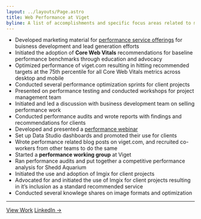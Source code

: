 ```yaml
---
layout: ../layouts/Page.astro
title: Web Performance at Viget
byline: A list of accomplishments and specific focus areas related to my efforts in championing web performance at Viget.
---
```


- Developed marketing material for [performance service offerings](https://www.viget.com/services/performance/) for buisness development and lead generation efforts
- Initiated the adoption of **Core Web Vitals** recommendations for baseline performance benchmarks through education and advocacy
- Optimized performance of viget.com resulting in hitting recommended targets at the 75th percentile for all Core Web Vitals metrics across desktop and mobile
- Conducted several performance optimization sprints for client projects
- Presented on performance testing and conducted workshops for project management team
- Initiated and led a discussion with business development team on selling performance work
- Conducted performance audits and wrote reports with findings and recommendations for clients
- Developed and presented a [performance webinar](https://www.viget.com/improving-site-performance/)
- Set up Data Studio dashboards and promoted their use for clients
- Wrote performance related blog posts on viget.com, and recruited co-workers from other teams to do the same
- Started a **performance working group** at Viget
- Ran performance audits and put together a competitive performance analysis for Shedd Aquarium
- Initiated the use and adoption of Imgix for client projects
- Advocated for and initiated the use of Imgix for client projects resulting in it’s inclusion as a standard recommended service
- Conducted several knowlege shares on image formats and optimization

---

<p class="flex gap-16 justify-center">
  <a href="/" class="text-center">View Work</a>
  <a href="https://www.linkedin.com/in/jerfrank/" class="text-center">LinkedIn →</a>
</p>
